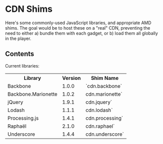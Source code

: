 # CDN Shims
Here's some commonly-used JavaScript libraries, and appropriate AMD shims. The goal would be to host these on a "real" CDN, preventing the need to either a) bundle them with each gadget, or b) load them all globally in the player.

## Contents
Current libraries:
<table>
  <tr>
    <th>Library</th><th>Version</th><th>Shim Name</th>
  </tr>
  <tr>
    <td>Backbone</td>
    <td>1.0.0</td>
    <td>`cdn.backbone`</td>
  </tr>
  <tr>
    <td>Backbone.Marionette</td>
    <td>1.0.2</td>
    <td>cdn.marionette`</td>
  </tr>
  <tr>
    <td>jQuery</td>
    <td>1.9.1</td>
    <td>cdn.jquery`</td>
  </tr>
  <tr>
    <td>Lodash</td>
    <td>1.1.1</td>
    <td>cdn.lodash`</td>
  </tr>
  <tr>
    <td>Processing.js</td>
    <td>1.4.1</td>
    <td>cdn.processing`</td>
  </tr>
  <tr>
    <td>Raphaël</td>
    <td>2.1.0</td>
    <td>cdn.raphael`</td>
  </tr>
  <tr>
    <td>Underscore</td>
    <td>1.4.4</td>
    <td>cdn.underscore`</td>
  </tr>
</table>

